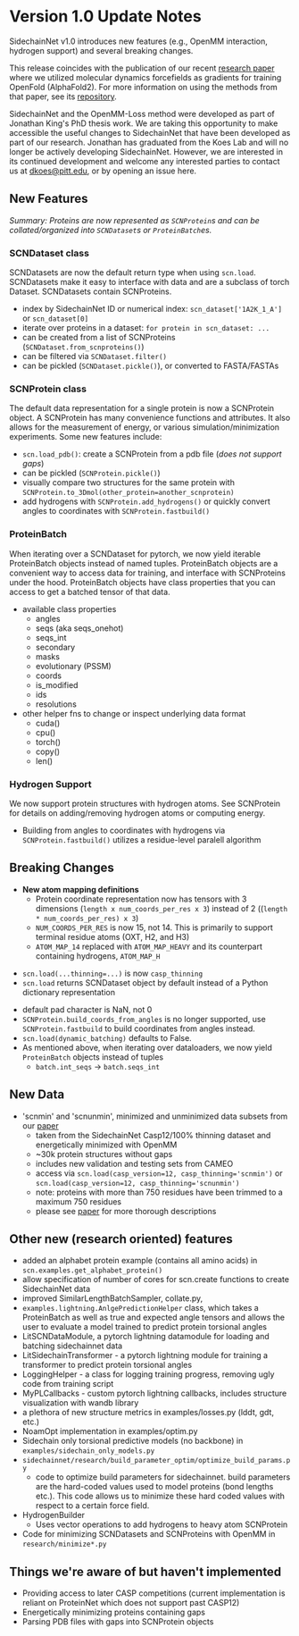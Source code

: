 # Version 1.0 Update Notes
SidechainNet v1.0 introduces new features (e.g., OpenMM interaction, hydrogen support) and several breaking changes. 

This release coincides with the publication of our recent [research paper](https://doi.org/10.1101/2023.10.03.560775) where
we utilized molecular dynamics forcefields as gradients for training OpenFold (AlphaFold2). For more information on
using the methods from that paper, see its [repository](https://github.com/jonathanking/openfold). 

SidechainNet and the OpenMM-Loss method were developed as part of Jonathan King's PhD thesis work. We are taking 
this opportunity to make accessible the useful changes to SidechainNet that have been developed as part of our research. Jonathan has graduated from the Koes Lab and will no longer be actively developing SidechainNet. However, we are interested in its continued development and welcome any interested parties to contact us at dkoes@pitt.edu, or by opening an issue here.

 

## New Features
*Summary: Proteins are now represented as `SCNProtein`s and can be collated/organized into `SCNDataset`s or `ProteinBatch`es.*

### SCNDataset class
SCNDatasets are now the default return type when using `scn.load`. SCNDatasets make it easy to interface with data and are a subclass of torch Dataset. SCNDatasets contain SCNProteins.
- index by SidechainNet ID or numerical index: `scn_dataset['1A2K_1_A']` or `scn_dataset[0]`
- iterate over proteins in a dataset: `for protein in scn_dataset: ...`
- can be created from a list of SCNProteins (`SCNDataset.from_scnproteins()`)
- can be filtered via `SCNDataset.filter()`
- can be pickled (`SCNDataset.pickle()`), or converted to FASTA/FASTAs


### SCNProtein class
The default data representation for a single protein is now a SCNProtein object. A SCNProtein has many convenience functions and attributes. It also allows for the measurement of energy, or various simulation/minimization experiments. Some new features include:
- `scn.load_pdb()`: create a SCNProtein from a pdb file (*does not support gaps*)
- can be pickled (`SCNProtein.pickle()`)
- visually compare two structures for the same protein with `SCNProtein.to_3Dmol(other_protein=another_scnprotein)`
- add hydrogens with `SCNProtein.add_hydrogens()` or quickly convert angles to coordinates with `SCNProtein.fastbuild()`


### ProteinBatch
When iterating over a SCNDataset for pytorch, we now yield iterable ProteinBatch objects instead of named tuples.
ProteinBatch objects are a convenient way to access data for training, and interface with SCNProteins under the hood. 
ProteinBatch objects have class properties that you can access to get a batched tensor of that data.
  - available class properties
    - angles
    - seqs (aka seqs_onehot)
    - seqs_int
    - secondary
    - masks
    - evolutionary (PSSM)
    - coords
    - is_modified
    - ids
    - resolutions
  - other helper fns to change or inspect underlying data format
    - cuda()
    - cpu()
    - torch()
    - copy()
    - len()

### Hydrogen Support
We now support protein structures with hydrogen atoms. See SCNProtein for details on adding/removing hydrogen atoms or 
computing energy. 
* Building from angles to coordinates with hydrogens via `SCNProtein.fastbuild()` utilizes a residue-level paralell algorithm 

## Breaking Changes
- **New atom mapping definitions**
  - Protein coordinate representation now has tensors with 3 dimensions (`length x num_coords_per_res x 3`) instead of 2 ((`length * num_coords_per_res) x 3`)
  - `NUM_COORDS_PER_RES` is now 15, not 14. This is primarily to support terminal residue atoms (OXT, H2, and H3)
  - `ATOM_MAP_14` replaced with `ATOM_MAP_HEAVY` and its counterpart containing hydrogens, `ATOM_MAP_H`
* `scn.load(...thinning=...)` is now `casp_thinning`
* `scn.load` returns SCNDataset object by default instead of a Python dictionary representation
- default pad character is NaN, not 0
- `SCNProtein.build_coords_from_angles` is no longer supported, use `SCNProtein.fastbuild` to build coordinates from angles instead.
- `scn.load(dynamic_batching)` defaults to False.
- As mentioned above, when iterating over dataloaders, we now yield `ProteinBatch` objects instead of tuples
  - `batch.int_seqs` -> `batch.seqs_int`

## New Data
* 'scnmin' and 'scnunmin', minimized and unminimized data subsets from our [paper](https://doi.org/10.1101/2023.10.03.560775)
    * taken from the SidechainNet Casp12/100% thinning dataset and energetically minimized with OpenMM
    * ~30k protein structures without gaps
    * includes new validation and testing sets from CAMEO
    * access via `scn.load(casp_version=12, casp_thinning='scnmin')` or `scn.load(casp_version=12, casp_thinning='scnunmin')`
    * note: proteins with more than 750 residues have been trimmed to a maximum 750 residues
    * please see [paper](https://doi.org/10.1101/2023.10.03.560775) for more thorough descriptions


## Other new (research oriented) features 
- added an alphabet protein example (contains all amino acids) in `scn.examples.get_alphabet_protein()`
- allow specification of number of cores for scn.create functions to create SidechainNet data
- improved SimilarLengthBatchSampler, collate.py,
- `examples.lightning.AnlgePredictionHelper` class, which takes a ProteinBatch as well as true and expected angle tensors and allows the user to evaluate a model trained to predict protein torsional angles
- LitSCNDataModule, a pytorch lightning datamodule for loading and batching sidechainnet data
- LitSidechainTransformer - a pytorch lightning module for training a transformer to predict protein torsional angles
- LoggingHelper - a class for logging training progress, removing ugly code from training script
- MyPLCallbacks - custom pytorch lightning callbacks, includes structure visualization with wandb library
- a plethora of new structure metrics in examples/losses.py (lddt, gdt, etc.)
- NoamOpt implementation in examples/optim.py
- Sidechain only torsional predictive models (no backbone) in `examples/sidechain_only_models.py`
- `sidechainnet/research/build_parameter_optim/optimize_build_params.py`
  - code to optimize build parameters for sidechainnet. build parameters
  are the hard-coded values used to model proteins (bond lengths etc.). This code allows us to minimize these hard coded values with respect to a certain force field.
- HydrogenBuilder
  - Uses vector operations to add hydrogens to heavy atom SCNProtein
- Code for minimizing SCNDatasets and SCNProteins with OpenMM in `research/minimize*.py`

## Things we're aware of but haven't implemented
- Providing access to later CASP competitions (current implementation is reliant on ProteinNet which does not support past CASP12)
- Energetically minimizing proteins containing gaps
- Parsing PDB files with gaps into SCNProtein objects

